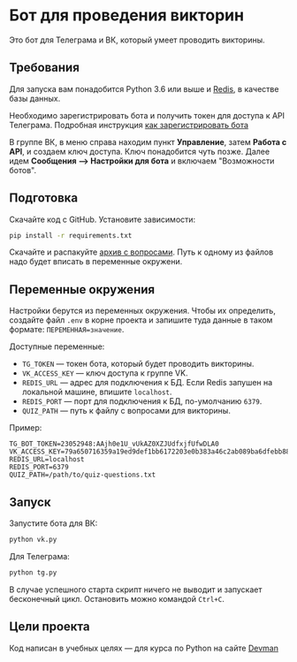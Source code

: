 # Бот для проведения викторин

Это бот для Телеграма и ВК, который умеет проводить викторины.

## Требования

Для запуска вам понадобится Python 3.6 или выше и [Redis](https://redis.io/), в качестве базы данных.

Необходимо зарегистрировать бота и получить токен для доступа к API Телеграма. Подробная инструкция [как зарегистрировать бота](https://way23.ru/%D1%80%D0%B5%D0%B3%D0%B8%D1%81%D1%82%D1%80%D0%B0%D1%86%D0%B8%D1%8F-%D0%B1%D0%BE%D1%82%D0%B0-%D0%B2-telegram/)

В группе ВК, в меню справа находим пункт **Управление**, затем **Работа с API**, и создаем ключ доступа. Ключ понадобится чуть позже.
Далее идем **Сообщения ⟶ Настройки для бота** и включаем "Возможности ботов".

## Подготовка

Скачайте код с GitHub. Установите зависимости:

```sh
pip install -r requirements.txt
```

Скачайте и распакуйте [архив с вопросами](https://dvmn.org/media/modules_dist/quiz-questions.zip). Путь к одному из файлов надо будет вписать в переменные окружени.

## Переменные окружения

Настройки берутся из переменных окружения. Чтобы их определить, создайте файл `.env` в корне проекта и запишите туда данные в таком формате: `ПЕРЕМЕННАЯ=значение`.

Доступные переменные:

- `TG_TOKEN` — токен бота, который будет проводить викторины.
- `VK_ACCESS_KEY` — ключ доступа к группе VK.
- `REDIS_URL` — адрес для подключения к БД. Если Redis запушен на локальной машине, впишите `localhost`.
- `REDIS_PORT` — порт для подключения к БД, по-умолчанию `6379`.
- `QUIZ_PATH` — путь к файлу с вопросами для викторины.

Пример:

```env
TG_BOT_TOKEN=23052948:AAjh0e1U_vUkAZ0XZJUdfxjfUfwDLA0
VK_ACCESS_KEY=79a650716359a19ed9def1bb6172203e0b383a46c2ab089ba6dfebb88260d41145e9011
REDIS_URL=localhost
REDIS_PORT=6379
QUIZ_PATH=/path/to/quiz-questions.txt
```

## Запуск

Запустите бота для ВК:

```sh
python vk.py
```

Для Телеграма:

```sh
python tg.py
```

В случае успешного старта скрипт ничего не выводит и запускает бесконечный цикл. Остановить можно командой `Ctrl+C`.

## Цели проекта

Код написан в учебных целях — для курса по Python на сайте [Devman](https://dvmn.org/modules/chat-bots/)
